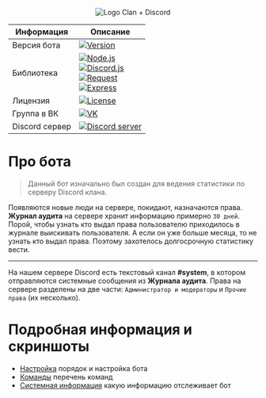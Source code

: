 <p align="center">
<img src="https://i.imgur.com/BO26Msw.jpg" alt="Logo Clan + Discord" />
</p>


| Информация | Описание |
| --- | --- |
| Версия бота | <a href="https://github.com/sx007/wf_rsd-bot_v12/blob/main/changelog.md"><img src="https://img.shields.io/badge/dynamic/json?color=brightgreen&url=https://raw.githubusercontent.com/sx007/wf_rsd-bot_v12/main/package.json&query=$.version&label=Version" alt="Version"></a> |
| Библиотека | <a href="http://nodejs.org"><img src="https://img.shields.io/badge/dynamic/json?color=red&url=https://raw.githubusercontent.com/sx007/wf_rsd-bot_v12/master/package.json&query=$.engines.node&label=Node.js" alt="Node.js"></a><br><a href="https://discord.js.org"><img src="https://img.shields.io/badge/dynamic/json?color=orange&url=https://raw.githubusercontent.com/sx007/wf_rsd-bot_v12/master/package.json&query=$.dependencies[%22discord.js%22]&label=Discord.js" alt="Discord.js"></a><br><a href="https://www.npmjs.com/package/request"><img src="https://img.shields.io/badge/dynamic/json?color=yellow&url=https://raw.githubusercontent.com/sx007/wf_rsd-bot_v12/master/package.json&query=$.dependencies.request&label=Request" alt="Request"></a><br><a href="https://www.npmjs.com/package/express"><img src="https://img.shields.io/badge/dynamic/json?color=blueviolet&url=https://raw.githubusercontent.com/sx007/wf_rsd-bot_v12/master/package.json&query=$.dependencies.express&label=Express" alt="Express"></a> |
| Лицензия | <a href="https://creativecommons.org/licenses/by/4.0/deed.ru"><img src="https://img.shields.io/badge/dynamic/json?color=%23373737&url=https://raw.githubusercontent.com/sx007/wf_rsd-bot_v12/master/package.json&query=$.license&label=License" alt="License"></a> |
| Группа в ВК | <a href="https://vk.com/wf_rsd"><img src="https://img.shields.io/badge/vk.com-wf__rsd-blue" alt="VK"></a> |
| Discord сервер | <a href="https://discord.gg/PR57GzV"><img src="https://discordapp.com/api/guilds/307431674671792129/widget.png" alt="Discord server"></a> |

# Про бота
> Данный бот изначально был создан для ведения статистики по серверу Discord клана. 

Появляются новые люди на сервере, покидают, назначаются права. __Журнал аудита__ на сервере хранит информацию примерно `30 дней`. Порой, чтобы узнать кто выдал права пользователю приходилось в журнале выискивать пользователя. А если он уже больше месяца, то не узнать кто выдал права. Поэтому захотелось долгосрочную статистику вести.
***
На нашем сервере Discord есть текстовый канал __#system__, в котором отправляются системные сообщения из __Журнала аудита__. 
Права на сервере разделены на две части: `Администратор и модераторы` и `Прочие права` (их несколько).

# Подробная информация и скриншоты
* <a href="https://github.com/sx007/wf_rsd-bot_v12/wiki/Настройка">Настройка</a> порядок и настройка бота
* <a href="https://github.com/sx007/wf_rsd-bot_v12/wiki/Команды">Команды</a> перечень команд
* <a href="https://github.com/sx007/wf_rsd-bot_v12/wiki/Системная-информация">Системная информация</a> какую информацию отслеживает бот
